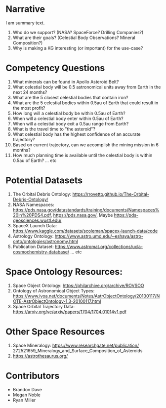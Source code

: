 # Narrative
I am summary text.  

1. Who do we support? (NASA? SpaceForce? Drilling Companies?)
2. What are their goals? (Celestial Body Observations? Mineral Composition?)
3. Why is making a KG interesting (or important) for the use-case?

#  Competency Questions
1. What minerals can be found in Apollo Asteroid Belt?  
2. What celestial body will be 0.5 astronomical units away from Earth in the next 24 months?
3. What are the 5 closest celestial bodies that contain iron?
4. What are the 5 celestial bodies within 0.5au of Earth that could result in the most profit?  
5. How long will a celestial body be within 0.5au of Earth?
6. When will a celestial body enter within 0.5au of Earth?
7. When will a celestial body exit a 0.5au range from Earth?
8. What is the travel time to "the asteroid"?
9. What celestial body has the highest confidence of an accurate trajectory?
10. Based on current trajectory, can we accomplish the mining mission in 6 months?
11. How much planning time is available until the celestial body is within 0.5au of Earth?
... etc  

#  Potential Datasets
1. The Orbital Debris Ontology:  https://rrovetto.github.io/The-Orbital-Debris-Ontology/  
2. NASA Namespaces:  https://pds.nasa.gov/datastandards/training/documents/Namespaces%20in%20PDS4.pdf, https://pds.nasa.gov/, Maybe https://pds-geosciences.wustl.edu/
3. SpaceX Launch Data:  https://www.kaggle.com/datasets/scoleman/spacex-launch-data/code
4. Astrology Ontology: https://www.astro.umd.edu/~eshaya/astro-onto/ontologies/astronomy.html
5. Publication Dataset:  https://www.astromat.org/collections/ucla-cosmochemistry-database/
... etc  

# Space Ontology Resources:
1. Space Object Ontology:  https://philarchive.org/archive/ROVSOO
2. Ontology of Astronomical Object Types: https://www.ivoa.net/documents/Notes/AstrObjectOntology/20100117/NOTE-AstrObjectOntology-1.3-20100117.html
3. Space Orbital Trajectory Data: https://arxiv.org/vc/arxiv/papers/1704/1704.01014v1.pdf

# Other Space Resources
1. Space Mineralogy: https://www.researchgate.net/publication/  272521659_Mineralogy_and_Surface_Composition_of_Asteroids
2. https://astrothesaurus.org/

#  Contributors
* Brandon Dave
* Megan Noble
* Ryan Miller

